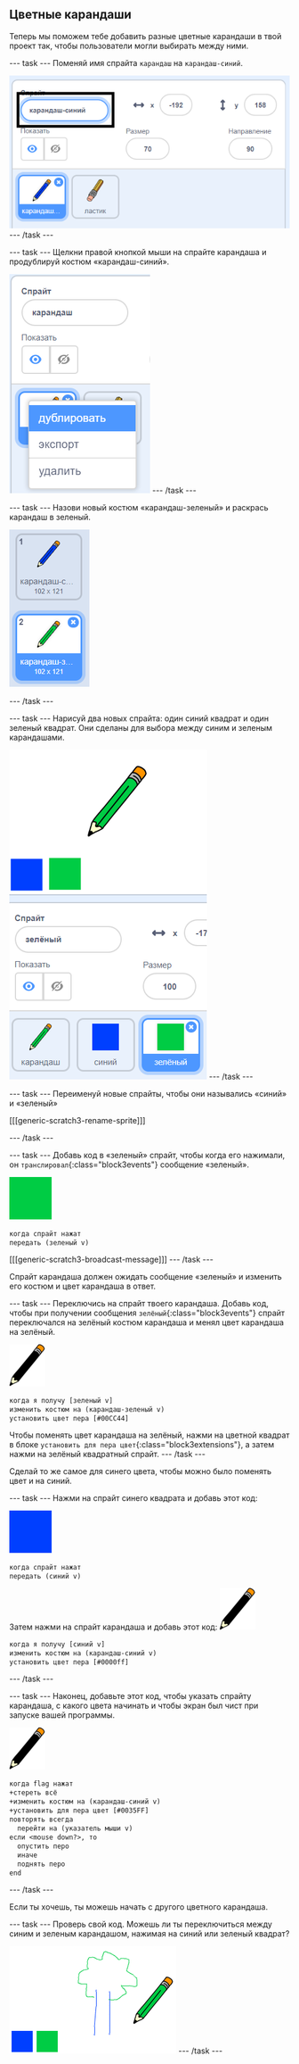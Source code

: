 ## Цветные карандаши

Теперь мы поможем тебе добавить разные цветные карандаши в твой проект так, чтобы пользователи могли выбирать между ними.

--- task --- Поменяй имя спрайта `карандаш` на `карандаш-синий`.

![переименовать карандаш](images/rename-pencil.png) --- /task ---

--- task --- Щелкни правой кнопкой мыши на спрайте карандаша и продублируй костюм «карандаш-синий».

![снимок экрана](images/paint-blue-duplicate.png) --- /task ---

--- task --- Назови новый костюм «карандаш-зеленый» и раскрась карандаш в зеленый.

![снимок экрана](images/paint-pencil-green.png)

--- /task ---

--- task --- Нарисуй два новых спрайта: один синий квадрат и один зеленый квадрат. Они сделаны для выбора между синим и зеленым карандашами.

![снимок экрана](images/paint-selectors.png) --- /task ---

--- task --- Переименуй новые спрайты, чтобы они назывались «синий» и «зеленый»

[[[generic-scratch3-rename-sprite]]]

--- /task ---

--- task --- Добавь код в «зеленый» спрайт, чтобы когда его нажимали, он `транслировал`{:class="block3events"} сообщение «зеленый».

![зеленый квадрат](images/green_square.png)

```blocks3
когда спрайт нажат
передать (зеленый v)
```

[[[generic-scratch3-broadcast-message]]] --- /task ---

Спрайт карандаша должен ожидать сообщение «зеленый» и изменить его костюм и цвет карандаша в ответ.

--- task --- Переключись на спрайт твоего карандаша. Добавь код, чтобы при получении сообщения `зелёный`{:class="block3events"} спрайт переключался на зелёный костюм карандаша и менял цвет карандаша на зелёный.

![карандаш](images/pencil.png)

```blocks3
когда я получу [зеленый v]
изменить костюм на (карандаш-зеленый v)
установить цвет пера [#00CC44]
```

Чтобы поменять цвет карандаша на зелёный, нажми на цветной квадрат в блоке `установить для пера цвет`{:class="block3extensions"}, а затем нажми на зелёный квадратный спрайт. --- /task ---

Сделай то же самое для синего цвета, чтобы можно было поменять цвет и на синий.

--- task --- Нажми на спрайт синего квадрата и добавь этот код:

![синий_квадрат](images/blue_square.png)

```blocks3
когда спрайт нажат
передать (синий v)
```

Затем нажми на спрайт карандаша и добавь этот код: ![карандаш](images/pencil.png)

```blocks3
когда я получу [синий v]
изменить костюм на (карандаш-синий v)
установить цвет пера [#0000ff]
```

--- /task ---

--- task --- Наконец, добавьте этот код, чтобы указать спрайту карандаша, с какого цвета начинать и чтобы экран был чист при запуске вашей программы.

![карандаш](images/pencil.png)

```blocks3
когда flag нажат
+стереть всё
+изменить костюм на (карандаш-синий v)
+установить для пера цвет [#0035FF]
повторять всегда
  перейти на (указатель мыши v)
если <mouse down?>, то
  опустить перо
  иначе
  поднять перо
end
```

--- /task ---

Если ты хочешь, ты можешь начать с другого цветного карандаша.

--- task --- Проверь свой код. Можешь ли ты переключиться между синим и зеленым карандашом, нажимая на синий или зеленый квадрат?

![снимок экрана](images/paint-pens-test.png) --- /task ---